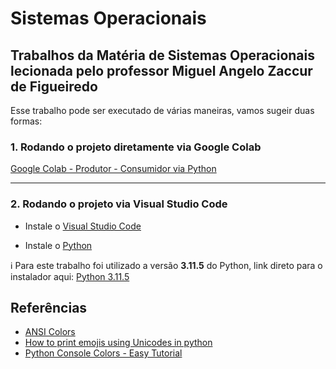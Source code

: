 # Sistemas Operacionais

## Trabalhos da Matéria de Sistemas Operacionais lecionada pelo professor Miguel Angelo Zaccur de Figueiredo

Esse trabalho pode ser executado de várias maneiras, vamos sugeir duas formas:

### 1. Rodando o projeto diretamente via Google Colab

[Google Colab - Produtor - Consumidor via Python][def]

----

### 2. Rodando o projeto via Visual Studio Code

* Instale o [Visual Studio Code][def2]

* Instale o [Python][def3]

ℹ️ Para este trabalho foi utilizado a versão **3.11.5** do Python, link direto para o instalador aqui: [Python 3.11.5][def4]

## Referências

* [ANSI Colors](https://gist.github.com/JBlond/2fea43a3049b38287e5e9cefc87b2124)
* [How to print emojis using Unicodes in python](https://www.educative.io/answers/how-to-print-emojis-using-unicodes-in-python)
* [Python Console Colors - Easy Tutorial](https://www.youtube.com/watch?v=u4QmAIoo4i0&ab_channel=LearnLearnScratchTutorials)

[def]: https://colab.research.google.com/drive/1g5h8Gy58Ts-NNwNSOh-ws_rxD0IDhL2J#scrollTo=g-MFcfSd9LoU
[def2]: https://code.visualstudio.com/download
[def3]: https://www.python.org/downloads/
[def4]: https://www.python.org/ftp/python/3.11.5/python-3.11.5-amd64.exe
